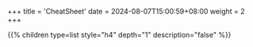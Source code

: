 +++
title = 'CheatSheet'
date = 2024-08-07T15:00:59+08:00
weight = 2
+++


{{% children type=list style="h4" depth="1" description="false" %}}